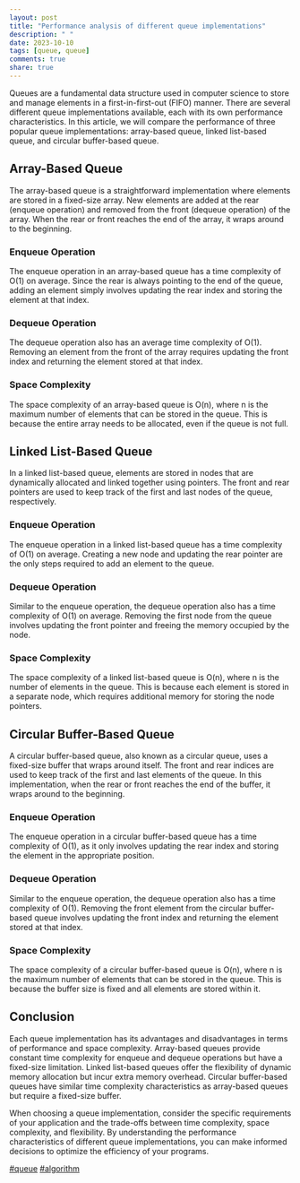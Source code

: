 ```yaml
---
layout: post
title: "Performance analysis of different queue implementations"
description: " "
date: 2023-10-10
tags: [queue, queue]
comments: true
share: true
---
```


Queues are a fundamental data structure used in computer science to store and manage elements in a first-in-first-out (FIFO) manner. There are several different queue implementations available, each with its own performance characteristics. In this article, we will compare the performance of three popular queue implementations: array-based queue, linked list-based queue, and circular buffer-based queue.

## Array-Based Queue

The array-based queue is a straightforward implementation where elements are stored in a fixed-size array. New elements are added at the rear (enqueue operation) and removed from the front (dequeue operation) of the array. When the rear or front reaches the end of the array, it wraps around to the beginning.

### Enqueue Operation

The enqueue operation in an array-based queue has a time complexity of O(1) on average. Since the rear is always pointing to the end of the queue, adding an element simply involves updating the rear index and storing the element at that index.

### Dequeue Operation

The dequeue operation also has an average time complexity of O(1). Removing an element from the front of the array requires updating the front index and returning the element stored at that index.

### Space Complexity

The space complexity of an array-based queue is O(n), where n is the maximum number of elements that can be stored in the queue. This is because the entire array needs to be allocated, even if the queue is not full.

## Linked List-Based Queue

In a linked list-based queue, elements are stored in nodes that are dynamically allocated and linked together using pointers. The front and rear pointers are used to keep track of the first and last nodes of the queue, respectively.

### Enqueue Operation

The enqueue operation in a linked list-based queue has a time complexity of O(1) on average. Creating a new node and updating the rear pointer are the only steps required to add an element to the queue.

### Dequeue Operation

Similar to the enqueue operation, the dequeue operation also has a time complexity of O(1) on average. Removing the first node from the queue involves updating the front pointer and freeing the memory occupied by the node.

### Space Complexity

The space complexity of a linked list-based queue is O(n), where n is the number of elements in the queue. This is because each element is stored in a separate node, which requires additional memory for storing the node pointers.

## Circular Buffer-Based Queue

A circular buffer-based queue, also known as a circular queue, uses a fixed-size buffer that wraps around itself. The front and rear indices are used to keep track of the first and last elements of the queue. In this implementation, when the rear or front reaches the end of the buffer, it wraps around to the beginning.

### Enqueue Operation

The enqueue operation in a circular buffer-based queue has a time complexity of O(1), as it only involves updating the rear index and storing the element in the appropriate position.

### Dequeue Operation

Similar to the enqueue operation, the dequeue operation also has a time complexity of O(1). Removing the front element from the circular buffer-based queue involves updating the front index and returning the element stored at that index.

### Space Complexity

The space complexity of a circular buffer-based queue is O(n), where n is the maximum number of elements that can be stored in the queue. This is because the buffer size is fixed and all elements are stored within it.

## Conclusion

Each queue implementation has its advantages and disadvantages in terms of performance and space complexity. Array-based queues provide constant time complexity for enqueue and dequeue operations but have a fixed-size limitation. Linked list-based queues offer the flexibility of dynamic memory allocation but incur extra memory overhead. Circular buffer-based queues have similar time complexity characteristics as array-based queues but require a fixed-size buffer.

When choosing a queue implementation, consider the specific requirements of your application and the trade-offs between time complexity, space complexity, and flexibility. By understanding the performance characteristics of different queue implementations, you can make informed decisions to optimize the efficiency of your programs.

[#queue](#queue) [#algorithm](#algorithm)